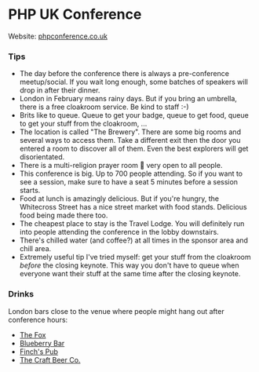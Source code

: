 # PHP UK Conference 

Website: [phpconference.co.uk](http://phpconference.co.uk/)

### Tips

- The day before the conference there is always a pre-conference meetup/social. If you wait long enough, some batches of speakers will drop in after their dinner.
- London in February means rainy days. But if you bring an umbrella, there is a free cloakroom service. Be kind to staff :-)
- Brits like to queue. Queue to get your badge, queue to get food, queue to get your stuff from the cloakroom, ...
- The location is called "The Brewery". There are some big rooms and several ways to access them. Take a different exit then the door you entered a room to discover all of them. Even the best explorers will get disorientated.
- There is a multi-religion prayer room 🙏 very open to all people.
- This conference is big. Up to 700 people attending. So if you want to see a session, make sure to have a seat 5 minutes before a session starts.
- Food at lunch is amazingly delicious. But if you're hungry, the Whitecross Street has a nice street market with food stands. Delicious food being made there too.
- The cheapest place to stay is the Travel Lodge. You will definitely run into people attending the conference in the lobby downstairs.
- There's chilled water (and coffee?) at all times in the sponsor area and chill area.
- Extremely useful tip I've tried myself: get your stuff from the cloakroom _before_ the closing keynote. This way you don't have to queue when everyone want their stuff at the same time after the closing keynote.

### Drinks

London bars close to the venue where people might hang out after conference hours:

- [The Fox](https://goo.gl/maps/K6zrMzsM5XL2)
- [Blueberry Bar](https://goo.gl/maps/LfLkYVMrimk)
- [Finch's Pub](https://goo.gl/maps/bwGJmYCnAht)
- [The Craft Beer Co.](https://goo.gl/maps/q5HZAxdjpDn)
